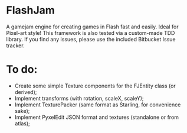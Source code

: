 FlashJam
========

A gamejam engine for creating games in Flash fast and easily. Ideal for Pixel-art style! This framework is also tested via a custom-made TDD library. If you find any issues, please use the included Bitbucket Issue tracker.


To do:
========

 - Create some simple Texture components for the FJEntity class (or derived);
 - Implement transforms (with rotation, scaleX, scaleY);
 - Implement TexturePacker (same format as Starling, for convenience sake);
 - Implement PyxelEdit JSON format and textures (standalone or from atlas);